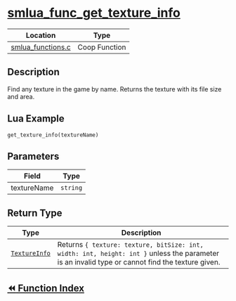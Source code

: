 # [smlua_func_get_texture_info](#smlua_func_get_texture_info)

|Location|Type|
|-|-|
|[smlua_functions.c](https://github.com/abnormalhare/sm64-docs/tree/og-repo/src/pc/lua/smlua_functions.c)|Coop Function|

## Description

Find any texture in the game by name. Returns the texture with its file size and area.

## Lua Example

`get_texture_info(textureName)`

## Parameters

| Field | Type |
| ----- | ---- |
| textureName | `string` |

## Return Type

|Type|Description|
|-|-|
|[`TextureInfo`](structs.md#TextureInfo)|Returns `{ texture: texture, bitSize: int, width: int, height: int }` unless the parameter is an invalid type or cannot find the texture given.|

## [:rewind: Function Index](../functions.md#coop-functions)

